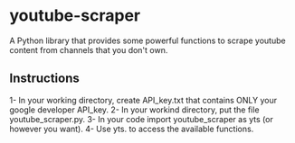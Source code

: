 # youtube-scraper
A Python library that provides some powerful functions to scrape youtube content from channels that you don't own.

## Instructions
1- In your working directory, create API_key.txt that contains ONLY your google developer API_key.
2- In your workind directory, put the file youtube_scraper.py.
3- In your code import youtube_scraper as yts (or however you want).
4- Use yts. to access the available functions.
